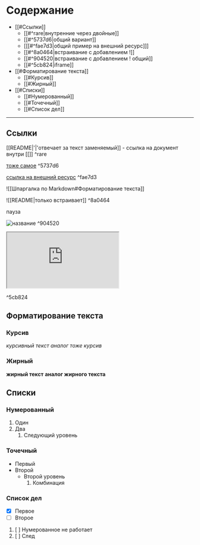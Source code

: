 # Содержание
- [[#Ссылки]]
	- [[#^rare|внутренние через двойные]]
	- [[#^5737d6|общий вариант]]
	- [[[#^fae7d3|общий пример на внешний ресурс]]]
	- [[#^8a0464|встраивание с добавлением !]]
	- [[#^904520|встраивание с добавлением ! общий]]
	- [[#^5cb824|iframe]]
-  [[#Форматирование текста]]
	- [[#Курсив]]
	- [[#Жирный]]
- [[#Списки]]
	- [[#Нумерованный]]
	- [[#Точечный]]
	- [[#Список дел]]




---
## Ссылки


[[README|'|'отвечает за текст заменяемый]] - ссылка на документ внутри [[]] ^rare

[тоже самое](README) ^5737d6

[ссылка на внешний ресурс](https://habr.com/ru/companies/inpglobal/articles/722792/) ^fae7d3

![[Шпаргалка по Markdown#Форматирование текста]]

![[README|только встраивает]] ^8a0464

пауза

![название](README) ^904520

<iframe src="https://publish.obsidian.md/help-ru/Руководства/Встраивание+вложений+в+заметки"></iframe>

^5cb824




## Форматирование текста

### Курсив
*курсивный текст*
_аналог тоже курсив_

### Жирный 

**жирный текст**
__аналог жирного текста__


## Списки

### Нумерованный 

1. Один
2. Два
	1. Следующий уровень

### Точечный

- Первый
- Второй
	- Второй уровень
		1. Комбинация

### Список дел

- [x] Первое
- [ ] Второе
1. [ ] Нумерованное не работает
2. [ ] След

